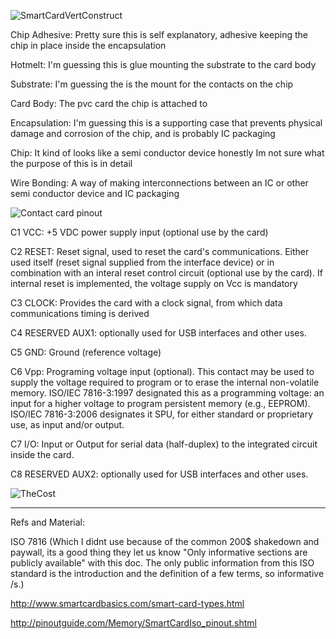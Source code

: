 
![SmartCardVertConstruct](https://upload.wikimedia.org/wikipedia/commons/2/2e/Smartcard_chip_structure_and_packaging_EN.svg)

Chip Adhesive: Pretty sure this is self explanatory, adhesive keeping the chip in place inside the encapsulation

Hotmelt: I'm guessing this is glue mounting the substrate to the card body

Substrate: I'm guessing the is the mount for the contacts on the chip

Card Body: The pvc card the chip is attached to

Encapsulation: I'm guessing this is a supporting case that prevents physical damage and corrosion of the chip, and is probably IC packaging

Chip: It kind of looks like a semi conductor device honestly Im not sure what the purpose of this is in detail 

Wire Bonding: A way of making interconnections between an IC or other semi conductor device and IC packaging

![Contact card pinout](http://www.smartcardbasics.com/smart_card_images/smart-card-module.gif)

C1 	VCC: 	+5 VDC power supply input (optional use by the card)

C2 	RESET: 	Reset signal, used to reset the card's communications. Either used itself (reset signal supplied from the interface device) or in combination with an interal reset control circuit (optional use by the card). If internal reset is implemented, the voltage supply on Vcc is mandatory

C3 	CLOCK: 	Provides the card with a clock signal, from which data communications timing is derived

C4 	RESERVED 	AUX1: optionally used for USB interfaces and other uses.

C5 	GND: 	Ground (reference voltage)

C6 	Vpp: 	Programing voltage input (optional). This contact may be used to supply the voltage required to program or to erase the internal non-volatile memory. ISO/IEC 7816-3:1997 designated this as a programming voltage: an input for a higher voltage to program persistent memory (e.g., EEPROM). ISO/IEC 7816-3:2006 designates it SPU, for either standard or proprietary use, as input and/or output.

C7 	I/O: 	Input or Output for serial data (half-duplex) to the integrated circuit inside the card. 

C8 	RESERVED 	AUX2: optionally used for USB interfaces and other uses.

![TheCost](http://www.smartcardbasics.com/smart_card_images/smart-card-functionality.gif)

---
Refs and Material: 

ISO 7816 (Which I didnt use because of the common 200$ shakedown and paywall, its a good thing they let us know "Only informative sections are publicly available" with this doc. The only public information from this ISO standard is the introduction and the definition of a few terms, so informative /s.)

http://www.smartcardbasics.com/smart-card-types.html

http://pinoutguide.com/Memory/SmartCardIso_pinout.shtml
